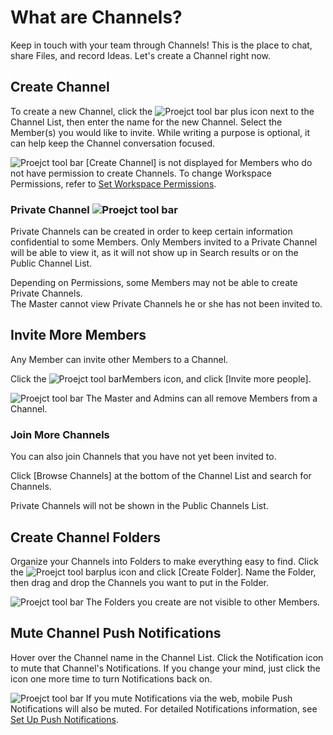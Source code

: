 # What are Channels?

 Keep in touch with your team through Channels! This is the place to chat, share Files, and record Ideas. Let's create a Channel right now.

 Create Channel
--------------

 To create a new Channel, click the ![Proejct tool bar](https://files.swit.io/help_image/GS_04_Create_icon.png) plus icon next to the Channel List, then enter the name for the new Channel. Select the Member(s) you would like to invite. While writing a purpose is optional, it can help keep the Channel conversation focused.

 ![Proejct tool bar](https://files.swit.io/help_image/GS_04_Create_channel.png) [Create Channel] is not displayed for Members who do not have permission to create Channels. To change Workspace Permissions, refer to [Set Workspace Permissions](https://help.swit.io/).

 ### Private Channel ![Proejct tool bar](https://files.swit.io/help_image/GS_04_Private_icon.png)

 Private Channels can be created in order to keep certain information confidential to some Members. Only Members invited to a Private Channel will be able to view it, as it will not show up in Search results or on the Public Channel List.

 Depending on Permissions, some Members may not be able to create Private Channels.  
The Master cannot view Private Channels he or she has not been invited to.

 Invite More Members
-------------------

 Any Member can invite other Members to a Channel.

 Click the ![Proejct tool bar](https://files.swit.io/help_image/GS_04_Member_icon.png)Members icon, and click [Invite more people].

 ![Proejct tool bar](https://files.swit.io/help_image/GS_04_Member_invite.png) The Master and Admins can all remove Members from a Channel.

 ### Join More Channels

 You can also join Channels that you have not yet been invited to.

 Click [Browse Channels] at the bottom of the Channel List and search for Channels.

 Private Channels will not be shown in the Public Channels List.

 Create Channel Folders
----------------------

 Organize your Channels into Folders to make everything easy to find. Click the ![Proejct tool bar](https://files.swit.io/help_image/GS_04_Create_icon.png)plus icon and click [Create Folder]. Name the Folder, then drag and drop the Channels you want to put in the Folder.

 ![Proejct tool bar](https://files.swit.io/help_image/GS_04_Folder.png) The Folders you create are not visible to other Members.

 Mute Channel Push Notifications
-------------------------------

 Hover over the Channel name in the Channel List. Click the Notification icon to mute that Channel's Notifications. If you change your mind, just click the icon one more time to turn Notifications back on.

 ![Proejct tool bar](https://files.swit.io/help_image/GS_04_Mute_channel.png) If you mute Notifications via the web, mobile Push Notifications will also be muted. For detailed Notifications information, see [Set Up Push Notifications](https://help.swit.io/).

 
